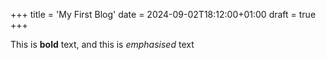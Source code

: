 +++
title = 'My First Blog'
date = 2024-09-02T18:12:00+01:00
draft = true
+++

This is **bold** text, and this is *emphasised* text
